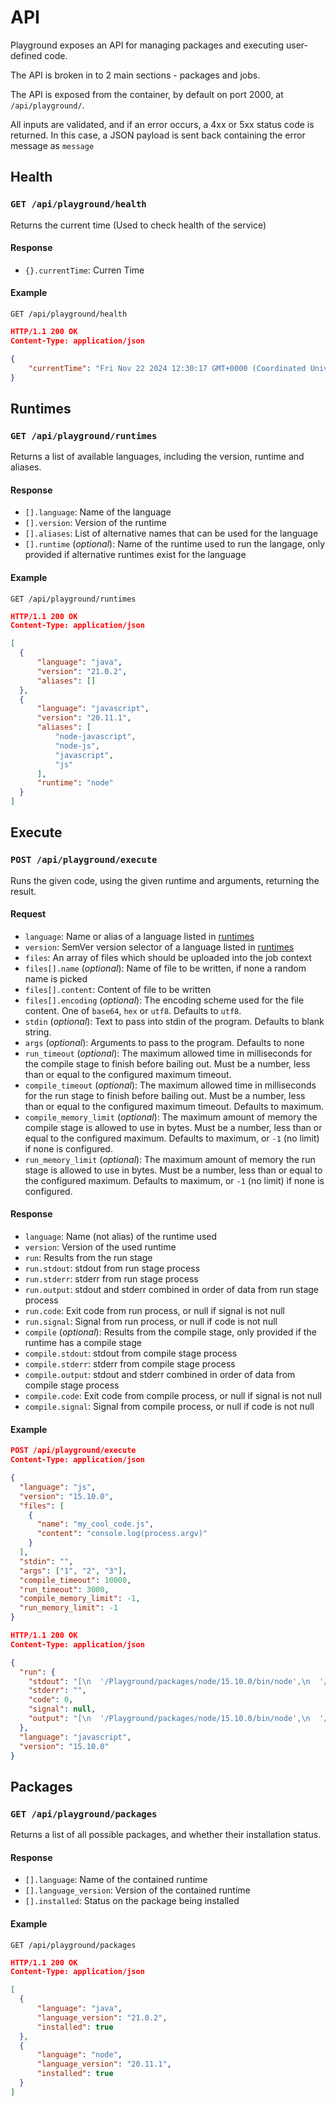# API

Playground exposes an API for managing packages and executing user-defined code.

The API is broken in to 2 main sections - packages and jobs.

The API is exposed from the container, by default on port 2000, at `/api/playground/`.

All inputs are validated, and if an error occurs, a 4xx or 5xx status code is returned.
In this case, a JSON payload is sent back containing the error message as `message`


## Health

### `GET /api/playground/health`

Returns the current time (Used to check health of the service)

#### Response
-   `{}.currentTime`: Curren Time

#### Example

```
GET /api/playground/health
```

```json
HTTP/1.1 200 OK
Content-Type: application/json

{
    "currentTime": "Fri Nov 22 2024 12:30:17 GMT+0000 (Coordinated Universal Time)"
}
```

## Runtimes

### `GET /api/playground/runtimes`

Returns a list of available languages, including the version, runtime and aliases.

#### Response

-   `[].language`: Name of the language
-   `[].version`: Version of the runtime
-   `[].aliases`: List of alternative names that can be used for the language
-   `[].runtime` (_optional_): Name of the runtime used to run the langage, only provided if alternative runtimes exist for the language

#### Example

```
GET /api/playground/runtimes
```

```json
HTTP/1.1 200 OK
Content-Type: application/json

[
  {
      "language": "java",
      "version": "21.0.2",
      "aliases": []
  },
  {
      "language": "javascript",
      "version": "20.11.1",
      "aliases": [
          "node-javascript",
          "node-js",
          "javascript",
          "js"
      ],
      "runtime": "node"
  }
]
```

## Execute

### `POST /api/playground/execute`

Runs the given code, using the given runtime and arguments, returning the result.

#### Request

-   `language`: Name or alias of a language listed in [runtimes](#runtimes)
-   `version`: SemVer version selector of a language listed in [runtimes](#runtimes)
-   `files`: An array of files which should be uploaded into the job context
-   `files[].name` (_optional_): Name of file to be written, if none a random name is picked
-   `files[].content`: Content of file to be written
-   `files[].encoding` (_optional_): The encoding scheme used for the file content. One of `base64`, `hex` or `utf8`. Defaults to `utf8`.
-   `stdin` (_optional_): Text to pass into stdin of the program. Defaults to blank string.
-   `args` (_optional_): Arguments to pass to the program. Defaults to none
-   `run_timeout` (_optional_): The maximum allowed time in milliseconds for the compile stage to finish before bailing out. Must be a number, less than or equal to the configured maximum timeout.
-   `compile_timeout` (_optional_): The maximum allowed time in milliseconds for the run stage to finish before bailing out. Must be a number, less than or equal to the configured maximum timeout. Defaults to maximum.
-   `compile_memory_limit` (_optional_): The maximum amount of memory the compile stage is allowed to use in bytes. Must be a number, less than or equal to the configured maximum. Defaults to maximum, or `-1` (no limit) if none is configured.
-   `run_memory_limit` (_optional_): The maximum amount of memory the run stage is allowed to use in bytes. Must be a number, less than or equal to the configured maximum. Defaults to maximum, or `-1` (no limit) if none is configured.

#### Response

-   `language`: Name (not alias) of the runtime used
-   `version`: Version of the used runtime
-   `run`: Results from the run stage
-   `run.stdout`: stdout from run stage process
-   `run.stderr`: stderr from run stage process
-   `run.output`: stdout and stderr combined in order of data from run stage process
-   `run.code`: Exit code from run process, or null if signal is not null
-   `run.signal`: Signal from run process, or null if code is not null
-   `compile` (_optional_): Results from the compile stage, only provided if the runtime has a compile stage
-   `compile.stdout`: stdout from compile stage process
-   `compile.stderr`: stderr from compile stage process
-   `compile.output`: stdout and stderr combined in order of data from compile stage process
-   `compile.code`: Exit code from compile process, or null if signal is not null
-   `compile.signal`: Signal from compile process, or null if code is not null

#### Example

```json
POST /api/playground/execute
Content-Type: application/json

{
  "language": "js",
  "version": "15.10.0",
  "files": [
    {
      "name": "my_cool_code.js",
      "content": "console.log(process.argv)"
    }
  ],
  "stdin": "",
  "args": ["1", "2", "3"],
  "compile_timeout": 10000,
  "run_timeout": 3000,
  "compile_memory_limit": -1,
  "run_memory_limit": -1
}
```

```json
HTTP/1.1 200 OK
Content-Type: application/json

{
  "run": {
    "stdout": "[\n  '/Playground/packages/node/15.10.0/bin/node',\n  '/Playground/jobs/e87afa0d-6c2a-40b8-a824-ffb9c5c6cb64/my_cool_code.js',\n  '1',\n  '2',\n  '3'\n]\n",
    "stderr": "",
    "code": 0,
    "signal": null,
    "output": "[\n  '/Playground/packages/node/15.10.0/bin/node',\n  '/Playground/jobs/e87afa0d-6c2a-40b8-a824-ffb9c5c6cb64/my_cool_code.js',\n  '1',\n  '2',\n  '3'\n]\n"
  },
  "language": "javascript",
  "version": "15.10.0"
}
```

## Packages

### `GET /api/playground/packages`

Returns a list of all possible packages, and whether their installation status.

#### Response

-   `[].language`: Name of the contained runtime
-   `[].language_version`: Version of the contained runtime
-   `[].installed`: Status on the package being installed

#### Example

```
GET /api/playground/packages
```

```json
HTTP/1.1 200 OK
Content-Type: application/json

[
  {
      "language": "java",
      "language_version": "21.0.2",
      "installed": true
  },
  {
      "language": "node",
      "language_version": "20.11.1",
      "installed": true
  }
]
```